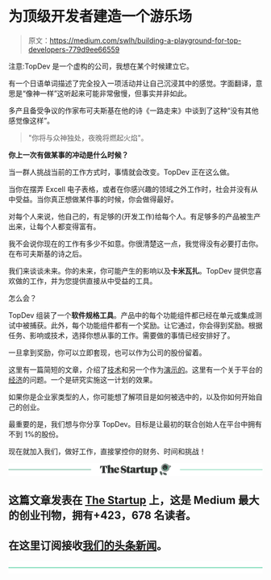 # 为顶级开发者建造一个游乐场

> 原文：<https://medium.com/swlh/building-a-playground-for-top-developers-779d9ee66559>

注意:TopDev 是一个虚构的公司，我想在某个时候建立它。

有一个日语单词描述了完全投入一项活动并让自己沉浸其中的感觉。字面翻译，意思是“像神一样”这听起来可能非常傲慢，但事实并非如此。

多产且备受争议的作家布可夫斯基在他的诗《一路走来》中谈到了这种“没有其他感觉像这样”。

> "你将与众神独处，夜晚将燃起火焰"。

**你上一次有做某事的冲动是什么时候？**

当一群人挑战当前的工作方式时，事情就会改变。TopDev 正在这么做。

当你在摆弄 Excell 电子表格，或者在你感兴趣的领域之外工作时，社会并没有从中受益。当你真正想做某件事的时候，你会做得最好。

对每个人来说，他自己的，有足够的(开发工作)给每个人。有足够多的产品被生产出来，让每个人都变得富有。

我不会说你现在的工作有多少不如意。你很清楚这一点，我觉得没有必要打击你。在布可夫斯基的诗之后。

我们来谈谈未来。你的未来，你可能产生的影响以及**卡米瓦扎**。TopDev 提供您喜欢做的工作，并为您提供直接从中受益的工具。

怎么会？

TopDev 组装了一个**软件规格工具**。产品中的每个功能组件都已经在单元或集成测试中被捕获。此外，每个功能组件都有一个奖励。让它通过，你会得到奖励。根据任务、影响或技术，选择你想从事的工作。需要做的事情已经安排好了。

一旦拿到奖励，你可以立即套现，也可以作为公司的股份留着。

这里有一篇简短的文章，介绍了[技术](http://example.com)和另一个作为[演示的](http://example.com)。这里有一个关于平台的[经济](http://example.com)的问题。一个是研究实施这一计划的效果。

如果你是企业家类型的人，你可能想了解项目是如何被选中的，以及你如何开始自己的创业。

最重要的是，我们想与你分享 TopDev。目标是让最初的联合创始人在平台中拥有不到 1%的股份。

现在就加入我们，做好工作，直接掌控你的财务、时间和挑战！

[![](img/308a8d84fb9b2fab43d66c117fcc4bb4.png)](https://medium.com/swlh)

## 这篇文章发表在 [The Startup](https://medium.com/swlh) 上，这是 Medium 最大的创业刊物，拥有+423，678 名读者。

## 在这里订阅接收[我们的头条新闻](https://growthsupply.com/the-startup-newsletter/)。

[![](img/b0164736ea17a63403e660de5dedf91a.png)](https://medium.com/swlh)